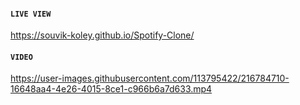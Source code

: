 #### `LIVE VIEW`
https://souvik-koley.github.io/Spotify-Clone/

#### `VIDEO`


https://user-images.githubusercontent.com/113795422/216784710-16648aa4-4e26-4015-8ce1-c966b6a7d633.mp4




